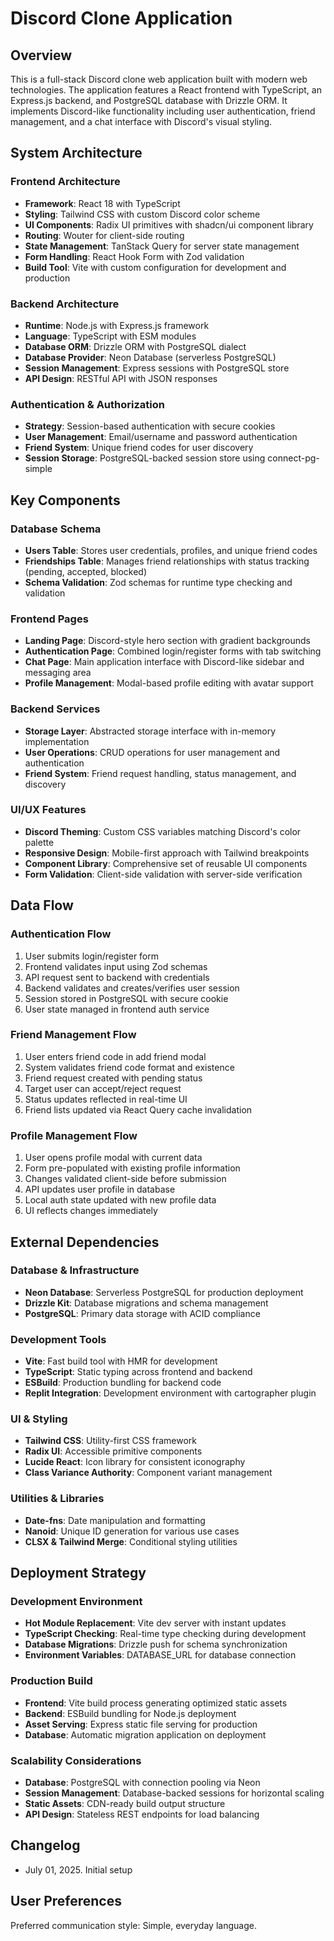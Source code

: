 # Discord Clone Application

## Overview

This is a full-stack Discord clone web application built with modern web technologies. The application features a React frontend with TypeScript, an Express.js backend, and PostgreSQL database with Drizzle ORM. It implements Discord-like functionality including user authentication, friend management, and a chat interface with Discord's visual styling.

## System Architecture

### Frontend Architecture
- **Framework**: React 18 with TypeScript
- **Styling**: Tailwind CSS with custom Discord color scheme
- **UI Components**: Radix UI primitives with shadcn/ui component library
- **Routing**: Wouter for client-side routing
- **State Management**: TanStack Query for server state management
- **Form Handling**: React Hook Form with Zod validation
- **Build Tool**: Vite with custom configuration for development and production

### Backend Architecture
- **Runtime**: Node.js with Express.js framework
- **Language**: TypeScript with ESM modules
- **Database ORM**: Drizzle ORM with PostgreSQL dialect
- **Database Provider**: Neon Database (serverless PostgreSQL)
- **Session Management**: Express sessions with PostgreSQL store
- **API Design**: RESTful API with JSON responses

### Authentication & Authorization
- **Strategy**: Session-based authentication with secure cookies
- **User Management**: Email/username and password authentication
- **Friend System**: Unique friend codes for user discovery
- **Session Storage**: PostgreSQL-backed session store using connect-pg-simple

## Key Components

### Database Schema
- **Users Table**: Stores user credentials, profiles, and unique friend codes
- **Friendships Table**: Manages friend relationships with status tracking (pending, accepted, blocked)
- **Schema Validation**: Zod schemas for runtime type checking and validation

### Frontend Pages
- **Landing Page**: Discord-style hero section with gradient backgrounds
- **Authentication Page**: Combined login/register forms with tab switching
- **Chat Page**: Main application interface with Discord-like sidebar and messaging area
- **Profile Management**: Modal-based profile editing with avatar support

### Backend Services
- **Storage Layer**: Abstracted storage interface with in-memory implementation
- **User Operations**: CRUD operations for user management and authentication
- **Friend System**: Friend request handling, status management, and discovery

### UI/UX Features
- **Discord Theming**: Custom CSS variables matching Discord's color palette
- **Responsive Design**: Mobile-first approach with Tailwind breakpoints
- **Component Library**: Comprehensive set of reusable UI components
- **Form Validation**: Client-side validation with server-side verification

## Data Flow

### Authentication Flow
1. User submits login/register form
2. Frontend validates input using Zod schemas
3. API request sent to backend with credentials
4. Backend validates and creates/verifies user session
5. Session stored in PostgreSQL with secure cookie
6. User state managed in frontend auth service

### Friend Management Flow
1. User enters friend code in add friend modal
2. System validates friend code format and existence
3. Friend request created with pending status
4. Target user can accept/reject request
5. Status updates reflected in real-time UI
6. Friend lists updated via React Query cache invalidation

### Profile Management Flow
1. User opens profile modal with current data
2. Form pre-populated with existing profile information
3. Changes validated client-side before submission
4. API updates user profile in database
5. Local auth state updated with new profile data
6. UI reflects changes immediately

## External Dependencies

### Database & Infrastructure
- **Neon Database**: Serverless PostgreSQL for production deployment
- **Drizzle Kit**: Database migrations and schema management
- **PostgreSQL**: Primary data storage with ACID compliance

### Development Tools
- **Vite**: Fast build tool with HMR for development
- **TypeScript**: Static typing across frontend and backend
- **ESBuild**: Production bundling for backend code
- **Replit Integration**: Development environment with cartographer plugin

### UI & Styling
- **Tailwind CSS**: Utility-first CSS framework
- **Radix UI**: Accessible primitive components
- **Lucide React**: Icon library for consistent iconography
- **Class Variance Authority**: Component variant management

### Utilities & Libraries
- **Date-fns**: Date manipulation and formatting
- **Nanoid**: Unique ID generation for various use cases
- **CLSX & Tailwind Merge**: Conditional styling utilities

## Deployment Strategy

### Development Environment
- **Hot Module Replacement**: Vite dev server with instant updates
- **TypeScript Checking**: Real-time type checking during development
- **Database Migrations**: Drizzle push for schema synchronization
- **Environment Variables**: DATABASE_URL for database connection

### Production Build
- **Frontend**: Vite build process generating optimized static assets
- **Backend**: ESBuild bundling for Node.js deployment
- **Asset Serving**: Express static file serving for production
- **Database**: Automatic migration application on deployment

### Scalability Considerations
- **Database**: PostgreSQL with connection pooling via Neon
- **Session Management**: Database-backed sessions for horizontal scaling
- **Static Assets**: CDN-ready build output structure
- **API Design**: Stateless REST endpoints for load balancing

## Changelog
- July 01, 2025. Initial setup

## User Preferences

Preferred communication style: Simple, everyday language.